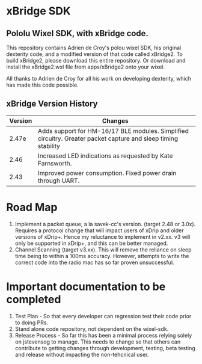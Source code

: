 # xBridge SDK


## Pololu Wixel SDK, with xBridge code.
This repository contains Adrien de Croy's polou wixel SDK, his original dexterity code, and a modified version of that code called xBridge2.
To build xBridge2, please download this entire repository. Or download and install the xBridge2.wxl file from apps/xBridge2 onto your wixel.

All thanks to Adrien de Croy for all his work on developing dexterity, which has made this code possible.

## xBridge Version History

Version | Changes 
--- | ---
2.47e | Adds support for HM-16/17 BLE modules. Simplified circuitry. Greater packet capture and sleep timing stability
2.46 | Increased LED indications as requested by Kate Farnsworth.
2.43 | Improved power consumption. Fixed power drain through UART.

# Road Map

1. Implement a packet queue, a la savek-cc's version.  (target 2.48 or 3.0x).  Requires a protocol change that will impact users of xDrip and older versions of xDrip+.  Hence my reluctance to implement in v2.xx.  v3 will only be supported in xDrip+, and this can be better managed.
2. Channel Scanning (target v3.xx).  This will remove the reliance on sleep time being to within a 100ms accuracy.  However, attempts to write the correct code into the radio mac has so far proven unsuccessful.

# Important documentation to be completed
1. Test Plan - So that every developer can regression test their code prior to doing PRs.
2. Stand alone code repository, not dependent on the wixel-sdk.
3. Release Process - So far this has been a minimal process relying solely on jstevensog to manage.  This needs to change so that others can contribute to getting changes through development, testing, beta testing and release without impacting the non-tehcnical user.
